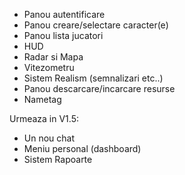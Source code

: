- Panou autentificare
- Panou creare/selectare caracter(e)
- Panou lista jucatori
- HUD
- Radar si Mapa
- Vitezometru
- Sistem Realism (semnalizari etc..)
- Panou descarcare/incarcare resurse
- Nametag

Urmeaza in V1.5:
- Un nou chat
- Meniu personal (dashboard)
- Sistem Rapoarte
